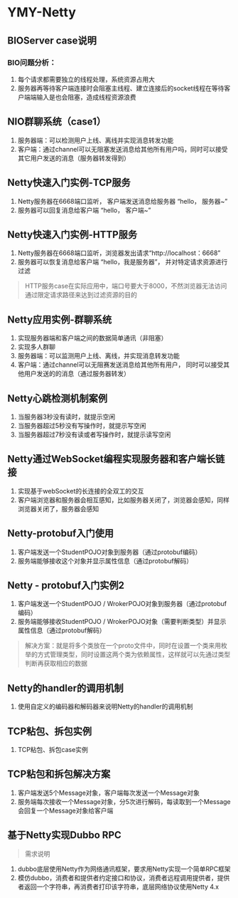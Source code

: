 # YMY-Netty

## BIOServer case说明
### BIO问题分析：
1. 每个请求都需要独立的线程处理，系统资源占用大
2. 服务器再等待客户端连接时会阻塞主线程、建立连接后的socket线程在等待客户端端输入是也会阻塞，造成线程资源浪费

## NIO群聊系统（case1）
1. 服务器端：可以检测用户上线、离线并实现消息转发功能
2. 客户端：通过channel可以无阻塞发送消息给其他所有用户吗，同时可以接受其它用户发送的消息（服务器转发得到）

## Netty快速入门实例-TCP服务
1. Netty服务器在6668端口监听， 客户端发送消息给服务器 “hello， 服务器~”
2. 服务器可以回复消息给客户端 “hello， 客户端~”

## Netty快速入门实例-HTTP服务
1. Netty服务器在6668端口监听，浏览器发出请求“http://localhost：6668”
2. 服务器可以恢复消息给客户端 “hello，我是服务器”， 并对特定请求资源进行过滤
> HTTP服务case在实际应用中，端口号要大于8000，不然浏览器无法访问
> 通过限定请求路径来达到过滤资源的目的

## Netty应用实例-群聊系统
1. 实现服务器端和客户端之间的数据简单通讯（非阻塞）
2. 实现多人群聊
3. 服务器端：可以监测用户上线、离线，并实现消息转发功能
4. 客户端：通过channel可以无阻赛发送消息给其他所有用户， 同时可以接受其他用户发送的的消息（通过服务器转发）

## Netty心跳检测机制案例
1. 当服务器3秒没有读时，就提示空闲
2. 当服务器超过5秒没有写操作时，就提示写空闲
3. 当服务器超过7秒没有读或者写操作时，就提示读写空闲

## Netty通过WebSocket编程实现服务器和客户端长链接
1. 实现基于webSocket的长连接的全双工的交互
2. 客户端浏览器和服务器会相互感知，比如服务器关闭了，浏览器会感知，同样浏览器关闭了，服务器会感知

## Netty-protobuf入门使用
1. 客户端发送一个StudentPOJO对象到服务器（通过protobuf编码）
2. 服务端能够接收这个对象并显示属性信息（通过protobuf解码）

## Netty - protobuf入门实例2
1. 客户端发送一个StudentPOJO / WrokerPOJO对象到服务器（通过protobuf编码）
2. 服务端能够接收StudentPOJO / WrokerPOJO对象（需要判断类型）并显示属性信息（通过protobuf解码）
> 解决方案：就是将多个类放在一个proto文件中，同时在设置一个类来用枚举的方式管理类型，同时设置这两个类为依赖属性，这样就可以先通过类型判断再获取相应的数据

## Netty的handler的调用机制
1. 使用自定义的编码器和解码器来说明Netty的handler的调用机制

## TCP粘包、拆包实例
1. TCP粘包、拆包case实例

## TCP粘包和拆包解决方案
1. 客户端发送5个Message对象，客户端每次发送一个Message对象
2. 服务端每次接收一个Message对象，分5次进行解码，每读取到一个Message会回复一个Message对象给客户端

## 基于Netty实现Dubbo RPC
> 需求说明
1. dubbo底层使用Netty作为网络通讯框架，要求用Netty实现一个简单RPC框架
2. 模仿dubbo，消费者和提供者约定接口和协议，消费者远程调用提供者，提供者返回一个字符串，再消费者打印该字符串，底层网络协议使用Netty 4.x
